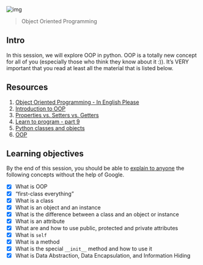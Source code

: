 ![img](https://assets.imaginablefutures.com/media/images/ALX_Logo.max-200x150.png)
> Object Oriented Programming 

## Intro 
In this session, we will explore OOP in python. OOP is a totally new concept for all of you (especially those who think they know about it :)). It’s VERY important that you read at least all the material that is listed below. 

## Resources
1. [Object Oriented Programming - In English Please](https://python.swaroopch.com/oop.html)
2. [Introduction to OOP](https://python-course.eu/oop/object-oriented-programming.php)
3. [Properties vs. Setters vs. Getters](https://python-course.eu/oop/properties-vs-getters-and-setters.php)
4. [Learn to program - part 9 ](https://www.youtube.com/watch?v=1AGyBuVCTeE&)
5. [Python classes and objects](https://www.youtube.com/watch?v=apACNr7DC_s)
6. [OOP](https://www.youtube.com/watch?v=-DP1i2ZU9gk)

## Learning objectives
By the end of this session, you should be able to [explain to anyone](https://fs.blog/feynman-learning-technique/) the following concepts without the help of Google.

* [x] What is OOP
* [x] “first-class everything”
* [x] What is a class
* [X] What is an object and an instance
* [X] What is the difference between a class and an object or instance
* [X] What is an attribute
* [X] What are and how to use public, protected and private attributes
* [X] What is ```self```
* [X] What is a method
* [X] What is the special ```__init__``` method and how to use it
* [X] What is Data Abstraction, Data Encapsulation, and Information Hiding